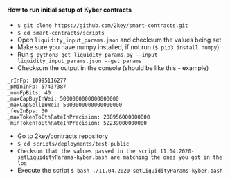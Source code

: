 #### How to run initial setup of Kyber contracts

- `$ git clone https://github.com/2key/smart-contracts.git`
- `$ cd smart-contracts/scripts`
- Open `liquidity_input_params.json` and checksum the values being set
- Make sure you have numpy installed, if not run (`$ pip3 install numpy`)
- Run `$ python3 get_liquidity_params.py --input liquidity_input_params.json --get params`
- Checksum the output in the console (should be like this - example)

```angular2html
_rInFp: 10995116277
_pMinInFp: 57437387
_numFpBits: 40
_maxCapBuyInWei: 5000000000000000000
_maxCapSellInWei: 5000000000000000000
_feeInBps: 30
_maxTokenToEthRateInPrecision: 208956000000000
_minTokenToEthRateInPrecision: 52239000000000
```

- Go to 2key/contracts repository
- `$ cd scripts/deployments/test-public`
- `Checksum that the values passed in the script 11.04.2020-setLiquidityParams-kyber.bash are matching the ones you got in the log`
- Execute the script `$ bash ./11.04.2020-setLiquidityParams-kyber.bash`
